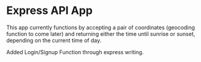 # Express API App

This app currently functions by accepting a pair of coordinates (geocoding function to come later) and returning either the time until sunrise or sunset, depending on the current time of day.

Added Login/Signup Function through express writing.
